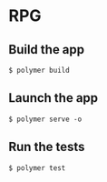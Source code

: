 # RPG

## Build the app

```
$ polymer build
```

## Launch the app

```
$ polymer serve -o
```

## Run the tests

```
$ polymer test
```
